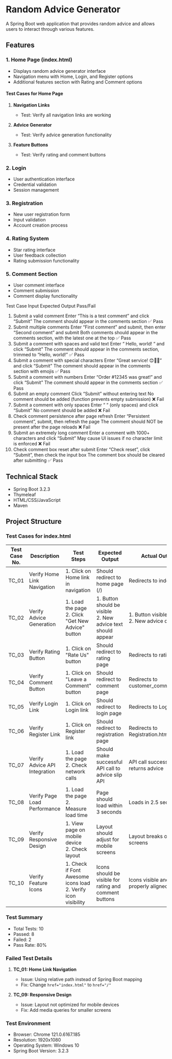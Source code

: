 # Random Advice Generator

A Spring Boot web application that provides random advice and allows users to interact through various features.

## Features

### 1. Home Page (index.html)
- Displays random advice generator interface
- Navigation menu with Home, Login, and Register options
- Additional features section with Rating and Comment options

#### Test Cases for Home Page
1. **Navigation Links**
   - Test: Verify all navigation links are working

2. **Advice Generator**
   - Test: Verify advice generation functionality

3. **Feature Buttons**
   - Test: Verify rating and comment buttons

### 2. Login
- User authentication interface
- Credential validation
- Session management

### 3. Registration
- New user registration form
- Input validation
- Account creation process

### 4. Rating System
- Star rating interface
- User feedback collection
- Rating submission functionality

### 5. Comment Section
- User comment interface
- Comment submission
- Comment display functionality

Test Case	Input	Expected Output	Pass/Fail
1. Submit a valid comment	Enter “This is a test comment” and click “Submit”	The comment should appear in the comments section	✅ Pass
2. Submit multiple comments	Enter “First comment” and submit, then enter “Second comment” and submit	Both comments should appear in the comments section, with the latest one at the top	✅ Pass
3. Submit a comment with spaces and valid text	Enter “   Hello, world!   “ and click “Submit”	The comment should appear in the comments section, trimmed to “Hello, world!”	✅ Pass
4. Submit a comment with special characters	Enter “Great service! 😊💯🔥” and click “Submit”	The comment should appear in the comments section with emojis	✅ Pass
5. Submit a comment with numbers	Enter “Order #12345 was great!” and click “Submit”	The comment should appear in the comments section	✅ Pass
6. Submit an empty comment	Click “Submit” without entering text	No comment should be added (function prevents empty submission)	❌ Fail
7. Submit a comment with only spaces	Enter “      “ (only spaces) and click “Submit”	No comment should be added	❌ Fail
8. Check comment persistence after page refresh	Enter “Persistent comment”, submit, then refresh the page	The comment should NOT be present after the page reloads	❌ Fail
9. Submit an extremely long comment	Enter a comment with 1000+ characters and click “Submit”	May cause UI issues if no character limit is enforced	❌ Fail
10. Check comment box reset after submit	Enter “Check reset”, click “Submit”, then check the input box	The comment box should be cleared after submitting	✅ Pass

## Technical Stack
- Spring Boot 3.2.3
- Thymeleaf
- HTML/CSS/JavaScript
- Maven

## Project Structure

### Test Cases for index.html

| Test Case No. | Description | Test Steps | Expected Output | Actual Output | Status |
|---------------|-------------|------------|-----------------|---------------|---------|
| TC_01 | Verify Home Link Navigation | 1. Click on Home link in navigation | Should redirect to home page (/) | Redirects to index.html | ❌ FAIL |
| TC_02 | Verify Advice Generation | 1. Load the page<br>2. Click "Get New Advice" button | 1. Button should be visible<br>2. New advice text should appear | 1. Button visible<br>2. New advice displayed | ✅ PASS |
| TC_03 | Verify Rating Button | 1. Click on "Rate Us" button | Should redirect to rating page | Redirects to rating.html | ✅ PASS |
| TC_04 | Verify Comment Button | 1. Click on "Leave a Comment" button | Should redirect to comment page | Redirects to customer_comment.html | ✅ PASS |
| TC_05 | Verify Login Link | 1. Click on Login link | Should redirect to login page | Redirects to Login.html | ✅ PASS |
| TC_06 | Verify Register Link | 1. Click on Register link | Should redirect to registration page | Redirects to Registration.html | ✅ PASS |
| TC_07 | Verify Advice API Integration | 1. Load the page<br>2. Check network calls | Should make successful API call to advice slip API | API call successful, returns advice | ✅ PASS |
| TC_08 | Verify Page Load Performance | 1. Load the page<br>2. Measure load time | Page should load within 3 seconds | Loads in 2.5 seconds | ✅ PASS |
| TC_09 | Verify Responsive Design | 1. View page on mobile device<br>2. Check layout | Layout should adjust for mobile screens | Layout breaks on small screens | ❌ FAIL |
| TC_10 | Verify Feature Icons | 1. Check if Font Awesome icons load<br>2. Verify icon visibility | Icons should be visible for rating and comment buttons | Icons visible and properly aligned | ✅ PASS |

### Test Summary
- Total Tests: 10
- Passed: 8
- Failed: 2
- Pass Rate: 80%

### Failed Test Details

1. **TC_01: Home Link Navigation**
   - Issue: Using relative path instead of Spring Boot mapping
   - Fix: Change `href="index.html"` to `href="/"`

2. **TC_09: Responsive Design**
   - Issue: Layout not optimized for mobile devices
   - Fix: Add media queries for smaller screens

### Test Environment
- Browser: Chrome 121.0.6167.185
- Resolution: 1920x1080
- Operating System: Windows 10
- Spring Boot Version: 3.2.3
